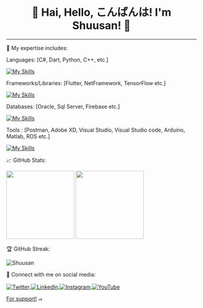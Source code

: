 <h1 align="center">👋 Hai, Hello, こんばんは! I'm Shuusan! 👋</h1>

---

🔭 My expertise includes:

Languages: [C#, Dart, Python, C++, etc.]

<p></p>

[![My Skills](https://skillicons.dev/icons?i=cs,dart,py,cpp)](https://skillicons.dev)

<p></p>

Frameworks/Libraries: [Flutter, NetFramework, TensorFlow etc.]

<p></p>

[![My Skills](https://skillicons.dev/icons?i=flutter,dotnet,tensorflow)](https://skillicons.dev)

<p></p>

Databases: [Oracle, Sql Server, Firebase etc.]

<p></p>

[![My Skills](https://skillicons.dev/icons?i=firebase)](https://skillicons.dev)

<p></p>

Tools : [Postman, Adobe XD, Visual Studio, Visual Studio code, Arduino, Matlab, ROS etc.]

<p></p>

[![My Skills](https://skillicons.dev/icons?i=postman,xd,visualstudio,vscode,arduino,matlab,ros)](https://skillicons.dev)

<p></p>

📈 GitHub Stats:

<p align="left">
  <img height="180em" src="https://github-readme-stats.vercel.app/api?username=Shuusan&show_icons=true&theme=algolia" />
  <img height="180em" src="https://github-readme-stats.vercel.app/api/top-langs/?username=Shuusan&layout=compact&theme=algolia" />
</p>

🏆 GitHub Streak:

<p align="left">
  <img src="https://github-readme-streak-stats.herokuapp.com/?user=Shuusan&theme=algolia" alt="Shuusan" />
</p>

🔗 Connect with me on social media:

<p align="left">
  <a href="https://twitter.com/_shuusan" target="blank">
    <img align="center" src="https://img.shields.io/twitter/follow/_shuusan?style=social" alt="Twitter" />
  </a>
  
  <a href="https://linkedin.com/in/joshua-alviando-984173176" target="blank">
    <img align="center" src="https://img.shields.io/badge/-LinkedIn-blue?style=flat&logo=Linkedin&logoColor=white" alt="LinkedIn" />
  </a>
  
  <a href="https://instagram.com/_shuusan" target="blank">
    <img align="center" src="https://img.shields.io/badge/-Instagram-E4405F?style=flat&logo=Instagram&logoColor=white" alt="Instagram" />
  </a>
  
  <a href="https://www.youtube.com/channel/UCnncOuBXFp-RCMRwsw2upCQ" target="blank">
    <img align="center" src="https://img.shields.io/badge/-YouTube-FF0000?style=flat&logo=YouTube&logoColor=white" alt="YouTube" />
  </a>
</p>

<p>
  <a href="https://trakteer.id/shuusan" target="_blank">For support!</a>
  <a href="https://trakteer.id/shuusan" target="_blank">
  <img src="https://cdn.trakteer.id/images/embed/trbtn-icon.png" alt="応援していただければ嬉しいです！" width="10" />
</a>
</p>



